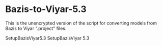 # Bazis-to-Viyar-5.3

This is the unencrypted version of the script for converting models from Bazis to Viyar ".project" files.

SetupBazisViyar5.3
SetupBazisViyar 5.3
